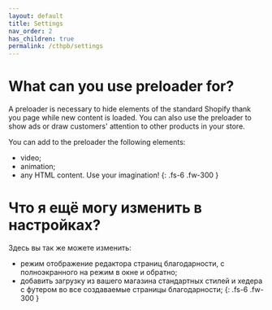```yaml
---
layout: default
title: Settings
nav_order: 2
has_children: true
permalink: /cthpb/settings
---
```


# What can you use preloader for?

A preloader is necessary to hide elements of the standard Shopify thank you page while new content is loaded. 
You can also use the preloader to show ads or draw customers' attention to other products in your store.

You can add to the preloader the following elements:
* video;
* animation;
* any HTML content. Use your imagination!
{: .fs-6 .fw-300 }

# Что я ещё могу изменить в настройках?

Здесь вы так же можете изменить:
* режим отображение редактора страниц благодарности, с полноэкранного на режим в окне и обратно;
* добавить загрузку из вашего магазина стандартных стилей и хедера с футером во все создаваемые страницы благодарности;
{: .fs-6 .fw-300 }
